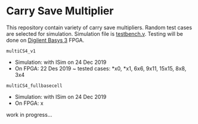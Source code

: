 # Carry Save Multiplier

This repository contain variety of carry save multipliers. Random test cases are selected for simulation. Simulation file is [testbench.v](https://github.com/suoglu/Carry-Save-Multiplier/blob/master/testbench.v). Testing will be done on [Digilent Basys 3](https://reference.digilentinc.com/reference/programmable-logic/basys-3/reference-manual) FPGA.

`multiCS4_v1`
  * Simulation: with ISim on 24 Dec 2019
  * On FPGA: 22 Des 2019 ~ tested cases: \*x0, \*x1, 6x6, 9x11, 15x15, 8x8, 3x4

`multiCS4_fullbasecell`
  * Simulation: with ISim on 24 Dec 2019
  * On FPGA: x

work in progress...
